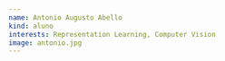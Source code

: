 ```yaml
---
name: Antonio Augusto Abello
kind: aluno
interests: Representation Learning, Computer Vision
image: antonio.jpg
---
```

